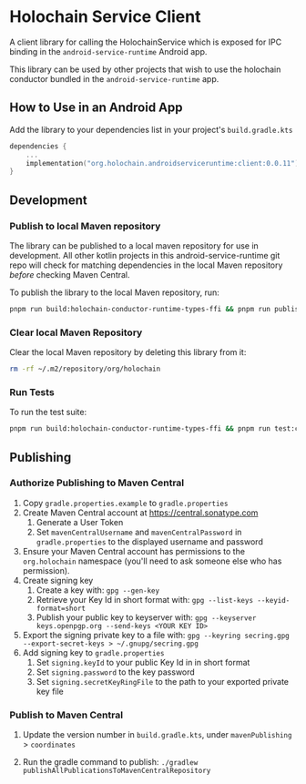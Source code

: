 # Holochain Service Client

A client library for calling the HolochainService which is exposed for IPC binding in the `android-service-runtime` Android app.

This library can be used by other projects that wish to use the holochain conductor bundled in the `android-service-runtime` app.

## How to Use in an Android App

Add the library to your dependencies list in your project's `build.gradle.kts`

```kotlin
dependencies {
    ...
    implementation("org.holochain.androidserviceruntime:client:0.0.11")
}
```

## Development

### Publish to local Maven repository

The library can be published to a local maven repository for use in development. All other kotlin projects in this android-service-runtime git repo will check for matching dependencies in the local Maven repository *before* checking Maven Central.

To publish the library to the local Maven repository, run:

```bash
pnpm run build:holochain-conductor-runtime-types-ffi && pnpm run publish:local:client
```

### Clear local Maven Repository

Clear the local Maven repository by deleting this library from it:

```bash
rm -rf ~/.m2/repository/org/holochain
```

### Run Tests

To run the test suite:

```bash
pnpm run build:holochain-conductor-runtime-types-ffi && pnpm run test:client
```

## Publishing

### Authorize Publishing to Maven Central
1. Copy `gradle.properties.example` to `gradle.properties`
2. Create Maven Central account at https://central.sonatype.com
    1. Generate a User Token
    2. Set `mavenCentralUsername` and `mavenCentralPassword` in `gradle.properties` to the displayed username and password
3. Ensure your Maven Central account has permissions to the `org.holochain` namespace (you'll need to ask someone else who has permission).
3. Create signing key
    1. Create a key with: `gpg --gen-key`
    2. Retrieve your Key Id in short format with: `gpg --list-keys --keyid-format=short`
    3. Publish your public key to keyserver with: `gpg --keyserver keys.openpgp.org --send-keys <YOUR KEY ID>`
4. Export the signing private key to a file with: `gpg --keyring secring.gpg --export-secret-keys > ~/.gnupg/secring.gpg`
5. Add signing key to `gradle.properties`
    1. Set `signing.keyId` to your public Key Id in in short format
    2. Set `signing.password` to the key password
    3. Set `signing.secretKeyRingFile` to the path to your exported private key file

### Publish to Maven Central

1. Update the version number in `build.gradle.kts`, under `mavenPublishing` > `coordinates`

2. Run the gradle command to publish: `./gradlew publishAllPublicationsToMavenCentralRepository`